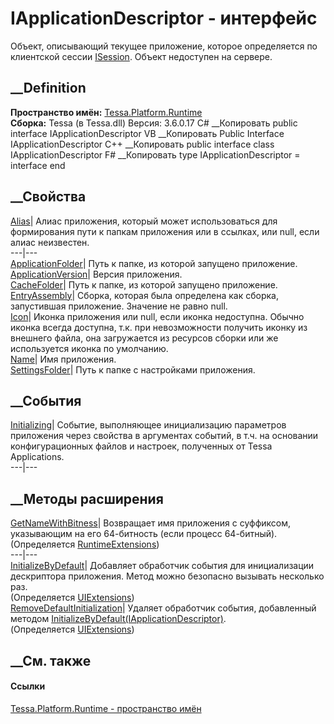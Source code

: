 # IApplicationDescriptor - интерфейс
Объект, описывающий текущее приложение, которое определяется по клиентской
сессии [ISession](T_Tessa_Platform_Runtime_ISession.htm). Объект недоступен на
сервере.
## __Definition
 **Пространство имён:** [Tessa.Platform.Runtime](N_Tessa_Platform_Runtime.htm)  
 **Сборка:** Tessa (в Tessa.dll) Версия: 3.6.0.17
C# __Копировать
     public interface IApplicationDescriptor
VB __Копировать
     Public Interface IApplicationDescriptor
C++ __Копировать
     public interface class IApplicationDescriptor
F# __Копировать
     type IApplicationDescriptor = interface end
##  __Свойства
[Alias](P_Tessa_Platform_Runtime_IApplicationDescriptor_Alias.htm)|  Алиас
приложения, который может использоваться для формирования пути к папкам
приложения или в ссылках, или null, если алиас неизвестен.  
---|---  
[ApplicationFolder](P_Tessa_Platform_Runtime_IApplicationDescriptor_ApplicationFolder.htm)|
Путь к папке, из которой запущено приложение.  
[ApplicationVersion](P_Tessa_Platform_Runtime_IApplicationDescriptor_ApplicationVersion.htm)|
Версия приложения.  
[CacheFolder](P_Tessa_Platform_Runtime_IApplicationDescriptor_CacheFolder.htm)|
Путь к папке, из которой запущено приложение.  
[EntryAssembly](P_Tessa_Platform_Runtime_IApplicationDescriptor_EntryAssembly.htm)|
Сборка, которая была определена как сборка, запустившая приложение. Значение
не равно null.  
[Icon](P_Tessa_Platform_Runtime_IApplicationDescriptor_Icon.htm)|  Иконка
приложения или null, если иконка недоступна. Обычно иконка всегда доступна,
т.к. при невозможности получить иконку из внешнего файла, она загружается из
ресурсов сборки или же используется иконка по умолчанию.  
[Name](P_Tessa_Platform_Runtime_IApplicationDescriptor_Name.htm)| Имя
приложения.  
[SettingsFolder](P_Tessa_Platform_Runtime_IApplicationDescriptor_SettingsFolder.htm)|
Путь к папке с настройками приложения.  
##  __События
[Initializing](E_Tessa_Platform_Runtime_IApplicationDescriptor_Initializing.htm)|
Событие, выполняющее инициализацию параметров приложения через свойства в
аргументах событий, в т.ч. на основании конфигурационных файлов и настроек,
полученных от Tessa Applications.  
---|---  
## __Методы расширения
[GetNameWithBitness](M_Tessa_Platform_Runtime_RuntimeExtensions_GetNameWithBitness.htm)|
Возвращает имя приложения с суффиксом, указывающим на его 64-битность (если
процесс 64-битный).  
(Определяется
[RuntimeExtensions](T_Tessa_Platform_Runtime_RuntimeExtensions.htm))  
---|---  
[InitializeByDefault](M_Tessa_UI_UIExtensions_InitializeByDefault.htm)|
Добавляет обработчик события для инициализации дескриптора приложения. Метод
можно безопасно вызывать несколько раз.  
(Определяется [UIExtensions](T_Tessa_UI_UIExtensions.htm))  
[RemoveDefaultInitialization](M_Tessa_UI_UIExtensions_RemoveDefaultInitialization.htm)|
Удаляет обработчик события, добавленный методом
[InitializeByDefault(IApplicationDescriptor)](M_Tessa_UI_UIExtensions_InitializeByDefault.htm).  
(Определяется [UIExtensions](T_Tessa_UI_UIExtensions.htm))  
##  __См. также
#### Ссылки
[Tessa.Platform.Runtime - пространство имён](N_Tessa_Platform_Runtime.htm)
